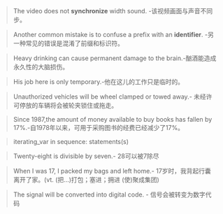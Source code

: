 > The video does not **synchronize** width sound. -该视频画面与声音不同步。

> Another common mistake is to confuse a prefix with an **identifier**. -另一种常见的错误是混淆了前缀和标识符。

> Heavy drinking can cause permanent damage to the brain.-酗酒能造成永久性的大脑损伤。

> His job here is only temporary.-他在这儿的工作只是临时的。

> Unauthorized vehicles will be wheel clamped or towed away.- 未经许可停放的车辆将会被轮夹锁住或拖走。

> Since 1987,the amount of money available to buy books has fallen by 17%.-自1978年以来，可用于采购图书的经费已经减少了17%。

> iterating_var in sequence: statements(s)

> Twenty-eight is divisible by seven.- 28可以被7除尽

> When I was 17, I packed my bags and left home.- 17岁时，我背起行囊离开了家。(vt. (把...)打包；塞进；拥进 (使)聚成集团)

> The signal will be converted into digital code. - 信号会被转变为数字代码
